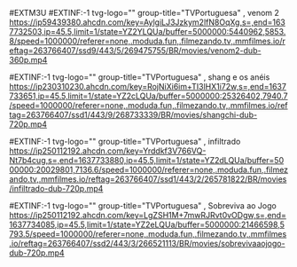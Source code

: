 #EXTM3U
#EXTINF:-1 tvg-logo="" group-title="TVPortuguesa" , venom 2
https://ip59439380.ahcdn.com/key=AylgiLJ3Jzkym2lfN8OqXg,s=,end=1637732503,ip=45.5,limit=1/state=YZ2YLQUa/buffer=5000000:5440962,5853.8/speed=1000000/referer=none,.moduda.fun,.filmezando.tv,.mmfilmes.io/reftag=263766407/ssd9/443/5/269475755/BR/movies/venom2-dub-360p.mp4

#EXTINF:-1 tvg-logo="" group-title="TVPortuguesa" , shang e os anéis
https://ip230310230.ahcdn.com/key=RojNiXi6im+TI3lHX1i72w,s=,end=1637733651,ip=45.5,limit=1/state=YZ2cLQUa/buffer=5000000:25326402,7940.7/speed=1000000/referer=none,.moduda.fun,.filmezando.tv,.mmfilmes.io/reftag=263766407/ssd1/443/9/268733339/BR/movies/shangchi-dub-720p.mp4

#EXTINF:-1 tvg-logo="" group-title="TVPortuguesa" , infiltrado
https://ip250112192.ahcdn.com/key=Yrddkf3V766VQ-Nt7b4cug,s=,end=1637733880,ip=45.5,limit=1/state=YZ2dLQUa/buffer=5000000:20029801,7136.6/speed=1000000/referer=none,.moduda.fun,.filmezando.tv,.mmfilmes.io/reftag=263766407/ssd1/443/2/265781822/BR/movies/infiltrado-dub-720p.mp4

#EXTINF:-1 tvg-logo="" group-title="TVPortuguesa" , Sobreviva ao Jogo
https://ip250112192.ahcdn.com/key=LgZSH1M+7mwRJRvt0vODgw,s=,end=1637734085,ip=45.5,limit=1/state=YZ2eLQUa/buffer=5000000:21466598,5793.5/speed=1000000/referer=none,.moduda.fun,.filmezando.tv,.mmfilmes.io/reftag=263766407/ssd2/443/3/266521113/BR/movies/sobrevivaaojogo-dub-720p.mp4
